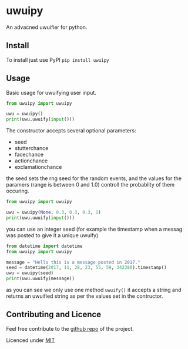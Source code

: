 # uwuipy
An advacned uwuifier for python.
## Install
To install just use PyPI `pip install uwuipy`
## Usage
Basic usage for uwuifying user input.
```python
from uwuipy import uwuipy

uwu = uwuipy()
print(uwu.uwuify(input()))
```
The constructor accepts several optional parameters:
* seed
* stutterchance
* facechance
* actionchance
* exclamationchance

the seed sets the rng seed for the random events, and the values for the paramers (range is between 0 and 1.0) controll the probablity of them occuring.
```python
from uwuipy import uwuipy

uwu = uwuipy(None, 0.3, 0.3, 0.3, 1)
print(uwu.uwuify(input()))
```
you can use an integer seed (for example the timestamp when a messag was posted to give it a unique uwuify)
```python
from datetime import datetime
from uwuipy import uwuipy

message = "Hello this is a message posted in 2017."
seed = datetime(2017, 11, 28, 23, 55, 59, 342380).timestamp()
uwu = uwuipy(seed)
print(uwu.uwuify(message))
```
as you can see we only use one method `uwuify()` it accepts a string and returns an uwuified string as per the values set in the contructor.
## Contributing and Licence
Feel free contribute to the [github repo](https://github.com/Cuprum77/uwuipy) of the project.

Licenced under [MIT](./LICENSE)
